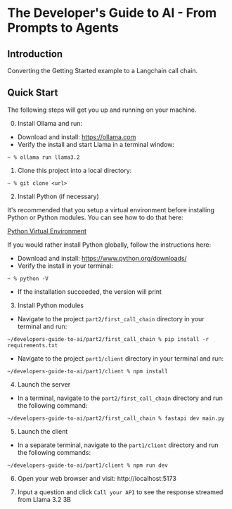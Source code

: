 # The Developer's Guide to AI - From Prompts to Agents

## Introduction

Converting the Getting Started example to a Langchain call chain.

## Quick Start

The following steps will get you up and running on your machine.

0. Install Ollama and run:

- Download and install: https://ollama.com
- Verify the install and start Llama in a terminal window:

```
~ % ollama run llama3.2
```

1. Clone this project into a local directory:

```
~ % git clone <url>
```

2. Install Python (if necessary)

It's recommended that you setup a virtual environment before installing Python or Python modules.  You can see how to do that here:

[Python Virtual Environment](https://github.com/jorshali/developers-guide-to-ai/blob/main/README.md#virtual-environment-setup)

If you would rather install Python globally, follow the instructions here:

- Download and install: https://www.python.org/downloads/
- Verify the install in your terminal:

```
~ % python -V
```

- If the installation succeeded, the version will print

3. Install Python modules

- Navigate to the project `part2/first_call_chain` directory in your terminal and run:

```
~/developers-guide-to-ai/part2/first_call_chain % pip install -r requirements.txt
```

- Navigate to the project `part1/client` directory in your terminal and run:

```
~/developers-guide-to-ai/part1/client % npm install
```

4.  Launch the server

- In a terminal, navigate to the `part2/first_call_chain` directory and run the following command:

```
~/developers-guide-to-ai/part2/first_call_chain % fastapi dev main.py
```

5.  Launch the client

- In a separate terminal, navigate to the `part1/client` directory and run the following commands:

```
~/developers-guide-to-ai/part1/client % npm run dev
```

6. Open your web browser and visit: http://localhost:5173

7. Input a question and click `Call your API` to see the response streamed from Llama 3.2 3B